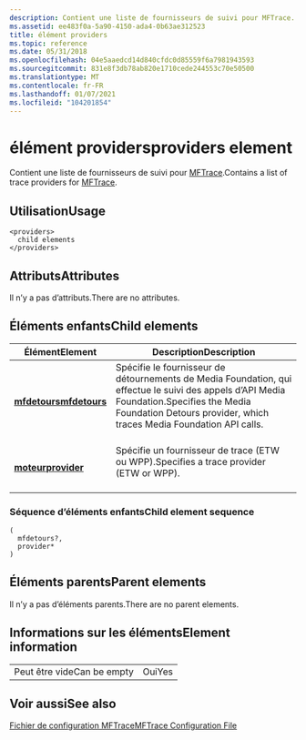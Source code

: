 ```yaml
---
description: Contient une liste de fournisseurs de suivi pour MFTrace.
ms.assetid: ee483f0a-5a90-4150-ada4-0b63ae312523
title: élément providers
ms.topic: reference
ms.date: 05/31/2018
ms.openlocfilehash: 04e5aaedcd14d840cfdc0d85559f6a7981943593
ms.sourcegitcommit: 831e8f3db78ab820e1710cede244553c70e50500
ms.translationtype: MT
ms.contentlocale: fr-FR
ms.lasthandoff: 01/07/2021
ms.locfileid: "104201854"
---
```

# <a name="providers-element"></a><span data-ttu-id="a1919-103">élément providers</span><span class="sxs-lookup"><span data-stu-id="a1919-103">providers element</span></span>

<span data-ttu-id="a1919-104">Contient une liste de fournisseurs de suivi pour [MFTrace](mftrace.md).</span><span class="sxs-lookup"><span data-stu-id="a1919-104">Contains a list of trace providers for [MFTrace](mftrace.md).</span></span>

## <a name="usage"></a><span data-ttu-id="a1919-105">Utilisation</span><span class="sxs-lookup"><span data-stu-id="a1919-105">Usage</span></span>

``` syntax
<providers>
  child elements
</providers>
```

## <a name="attributes"></a><span data-ttu-id="a1919-106">Attributs</span><span class="sxs-lookup"><span data-stu-id="a1919-106">Attributes</span></span>

<span data-ttu-id="a1919-107">Il n’y a pas d’attributs.</span><span class="sxs-lookup"><span data-stu-id="a1919-107">There are no attributes.</span></span>

## <a name="child-elements"></a><span data-ttu-id="a1919-108">Éléments enfants</span><span class="sxs-lookup"><span data-stu-id="a1919-108">Child elements</span></span>



| <span data-ttu-id="a1919-109">Élément</span><span class="sxs-lookup"><span data-stu-id="a1919-109">Element</span></span>                                   | <span data-ttu-id="a1919-110">Description</span><span class="sxs-lookup"><span data-stu-id="a1919-110">Description</span></span>                                                                                                      |
|-------------------------------------------|------------------------------------------------------------------------------------------------------------------|
| [<span data-ttu-id="a1919-111">**mfdetours**</span><span class="sxs-lookup"><span data-stu-id="a1919-111">**mfdetours**</span></span>](mfdetours.md)<br/> | <span data-ttu-id="a1919-112">Spécifie le fournisseur de détournements de Media Foundation, qui effectue le suivi des appels d’API Media Foundation.</span><span class="sxs-lookup"><span data-stu-id="a1919-112">Specifies the Media Foundation Detours provider, which traces Media Foundation API calls.</span></span><br/> <br/> |
| [<span data-ttu-id="a1919-113">**moteur**</span><span class="sxs-lookup"><span data-stu-id="a1919-113">**provider**</span></span>](provider.md)<br/>   | <span data-ttu-id="a1919-114">Spécifie un fournisseur de trace (ETW ou WPP).</span><span class="sxs-lookup"><span data-stu-id="a1919-114">Specifies a trace provider (ETW or WPP).</span></span><br/> <br/>                                                  |



### <a name="child-element-sequence"></a><span data-ttu-id="a1919-115">Séquence d’éléments enfants</span><span class="sxs-lookup"><span data-stu-id="a1919-115">Child element sequence</span></span>

``` syntax
(
  mfdetours?, 
  provider*
)
```

## <a name="parent-elements"></a><span data-ttu-id="a1919-116">Éléments parents</span><span class="sxs-lookup"><span data-stu-id="a1919-116">Parent elements</span></span>

<span data-ttu-id="a1919-117">Il n’y a pas d’éléments parents.</span><span class="sxs-lookup"><span data-stu-id="a1919-117">There are no parent elements.</span></span>

## <a name="element-information"></a><span data-ttu-id="a1919-118">Informations sur les éléments</span><span class="sxs-lookup"><span data-stu-id="a1919-118">Element information</span></span>



|              |     |
|--------------|-----|
| <span data-ttu-id="a1919-119">Peut être vide</span><span class="sxs-lookup"><span data-stu-id="a1919-119">Can be empty</span></span> | <span data-ttu-id="a1919-120">Oui</span><span class="sxs-lookup"><span data-stu-id="a1919-120">Yes</span></span> |



## <a name="see-also"></a><span data-ttu-id="a1919-121">Voir aussi</span><span class="sxs-lookup"><span data-stu-id="a1919-121">See also</span></span>

<dl> <dt>

[<span data-ttu-id="a1919-122">Fichier de configuration MFTrace</span><span class="sxs-lookup"><span data-stu-id="a1919-122">MFTrace Configuration File</span></span>](mftrace-configuration-file.md)
</dt> </dl>

 

 




